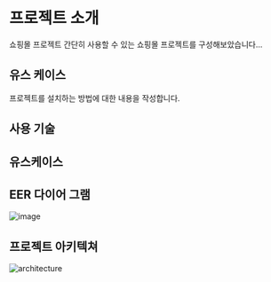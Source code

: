 # 프로젝트 소개

쇼핑몰 프로젝트
간단히 사용할 수 있는 쇼핑몰 프로젝트를 구성해보았습니다...

## 유스 케이스

프로젝트를 설치하는 방법에 대한 내용을 작성합니다.

## 사용 기술

## 유스케이스

## EER 다이어 그램
![image](https://github.com/hanjihoon03/shoppingmallProject/assets/163777923/df101623-9170-42d2-a007-f1b202611d7e)


## 프로젝트 아키텍쳐
![architecture](https://github.com/hanjihoon03/shoppingmallProject/assets/163777923/28485217-fb69-40cc-ab0f-d94973c16179)
